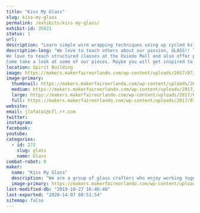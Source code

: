 ```yaml
---
title: "Kiss My Glass"
slug: kiss-my-glass
permalink: /exhibits/kiss-my-glass/
exhibit-id: 35021
status: 1
url: 
description: "Learn simple wire wrapping techniques using up cycled kiln fired wine bottle rings to make a pendant. Or Christmas Ornament. Come see our bottle wind chimes with fused glass clangers, fused glass candle holders and screens, framed mosaic glass pictures, dichroic pendants and other items we make. Be sure to check out our upcoming classes if you're interested in trying glass for yourself."
description-long: "We love to teach others about our passion, GLASS!! There are many ways to work with glass. Stained glass is created by running foil around pieces of glass and then soldering them together. Mosaics are tiny pieces of glass cut to form patterns and applied to a base. This can be done to window glass and framed to create beautiful pictures. Fusing is the process of kiln firing glass so that the pieces melt together to form the shape, which can then be slumped into a mold to shape it.
We love to teach structured classes at the Oviedo Mall and also offer private instruction to meet your requirements/schedule.
Come take a look at some of our pieces. Maybe you will get inspired to try glass for yourself."
location: Spirit Building
image: https://makers.makerfaireorlando.com/wp-content/uploads/2017/07/IMG_1252-1024x768.jpg
image-primary:
  thumbnail: https://makers.makerfaireorlando.com/wp-content/uploads/2017/07/IMG_1252-150x150.jpg
  medium: https://makers.makerfaireorlando.com/wp-content/uploads/2017/07/IMG_1252-300x225.jpg
  large: https://makers.makerfaireorlando.com/wp-content/uploads/2017/07/IMG_1252-1024x768.jpg
  full: https://makers.makerfaireorlando.com/wp-content/uploads/2017/07/IMG_1252.jpg
website: 
email: jlafata1@cfl.rr.com
twitter: 
instagram: 
facebook: 
youtube: 
categories:
  - id: 272
    slug: glass
    name: Glass
combat-robot: 0
maker:
  name: "Kiss My Glass"
  description: "We are a group of glass crafters who enjoy working together on projects in our studio. Stained glass, fused glass and mosaics are some of the basic techniques employed and we continue to expand our knowledge about the craft and enjoy sharing this with those interested in trying a new craft.  We believe in upcycling window and bottle glass that would end up in landfills, into beautiful art that can be used in everyday life."
  image-primary: https://makers.makerfaireorlando.com/wp-content/uploads/2016/07/IMG_1394.jpg
last-modified-db: "2019-10-27 16:46:46"
last-exported: "2020-14-07 08:51:54"
sitemap: false
---
```

